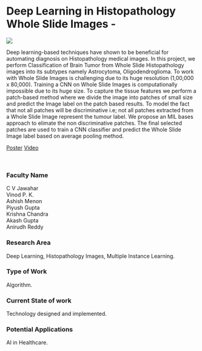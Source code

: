 # Deep Learning in Histopathology Whole Slide Images -

![](https://i.imgur.com/mDvKT7s.png)

Deep learning-based techniques have shown to be beneficial for automating diagnosis on Histopathology medical images. In this project, we perform Classification of Brain Tumor from Whole Slide Histopathology images into its subtypes namely Astrocytoma, Oligodendroglioma. To work with Whole Slide Images is challenging due to its huge resolution (1,00,000 x 80,000). Training a CNN on Whole Slide Images is computationally impossible due to its huge size. To capture the tissue features we perform a patch-based method where we divide the image into patches of small size and predict the Image label on the patch based results. To model the fact that not all patches will be discriminative i.e; not all patches extracted from a Whole Slide Image represent the tumour label. We propose an MIL bases approach to elimate the non discriminative patches. The final selected patches are used to train a CNN classifier and predict the Whole Slide Image label based on average pooling method.

[Poster](07.%20Deep%20Learning%20in%20Histopathology%20Whole%20Slide%20Images%20-.pdf)
[Video](https://youtu.be/OXG6JEjlcQQ)

<br>


### Faculty Name

C V Jawahar<br>
Vinod P. K.<br>
Ashish Menon<br>
Piyush Gupta<br>
Krishna Chandra<br>
Akash Gupta<br>
Anirudh Reddy


### Research Area

Deep Learning, Histopathology Images, Multiple Instance Learning.


### Type of Work

Algorithm.


### Current State of work

Technology designed and implemented.


### Potential Applications

AI in Healthcare.
